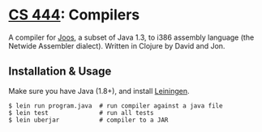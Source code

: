 # [CS 444](https://www.student.cs.uwaterloo.ca/~cs444/): Compilers

A compiler for [Joos](https://www.student.cs.uwaterloo.ca/~cs444/joos.html), a subset of Java 1.3, to i386 assembly language (the Netwide Assembler dialect). Written in Clojure by David and Jon.

## Installation & Usage

Make sure you have Java (1.8+), and install [Leiningen](https://leiningen.org/).

    $ lein run program.java  # run compiler against a java file
    $ lein test              # run all tests
    $ lein uberjar           # compiler to a JAR

